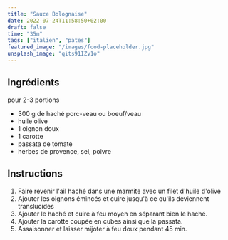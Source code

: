 ```yaml
---
title: "Sauce Bolognaise"
date: 2022-07-24T11:58:50+02:00
draft: false
time: "35m"
tags: ["italien", "pates"]
featured_image: "/images/food-placeholder.jpg"
unsplash_image: "qits91IZv1o"
---
```


## Ingrédients

pour 2-3 portions

- 300 g de haché porc-veau ou boeuf/veau
- huile olive
- 1 oignon doux
- 1 carotte
- passata de tomate
- herbes de provence, sel, poivre

## Instructions

1. Faire revenir l'ail haché dans une marmite avec un filet d'huile d'olive
2. Ajouter les oignons émincés et cuire jusqu'à ce qu'ils deviennent translucides
3. Ajouter le haché et cuire à feu moyen en séparant bien le haché.
4. Ajouter la carotte coupée en cubes ainsi que la passata.
5. Assaisonner et laisser mijoter à feu doux pendant 45 min.